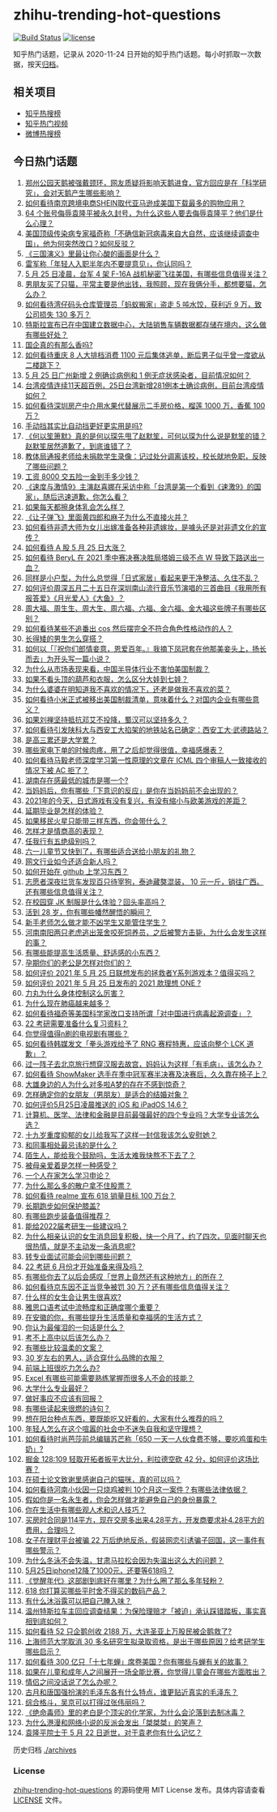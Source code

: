 # zhihu-trending-hot-questions

[![Build Status](https://github.com/justjavac/zhihu-trending-hot-questions/workflows/ci/badge.svg?branch=master)](https://github.com/justjavac/zhihu-trending-hot-questions/actions)
[![license](https://img.shields.io/github/license/justjavac/zhihu-trending-hot-questions)](https://github.com/justjavac/zhihu-trending-hot-questions/blob/master/LICENSE)

知乎热门话题，记录从 2020-11-24 日开始的知乎热门话题。每小时抓取一次数据，按天[归档](./archives)。

## 相关项目

- [知乎热搜榜](https://github.com/justjavac/zhihu-trending-top-search)
- [知乎热门视频](https://github.com/justjavac/zhihu-trending-hot-video)
- [微博热搜榜](https://github.com/justjavac/weibo-trending-hot-search)

## 今日热门话题

<!-- BEGIN -->
<!-- 最后更新时间 Wed May 26 2021 12:58:49 GMT+0800 (China Standard Time) -->

1. [郑州公园天鹅被强戴颈环，网友质疑将影响天鹅进食，官方回应是在「科学研究」，会对天鹅产生哪些影响？](https://www.zhihu.com/question/461338939)
2. [如何看待南京跨境电商SHEIN取代亚马逊成美国下载最多的购物应用？](https://www.zhihu.com/question/461229919)
3. [64
   个账号侮辱袁隆平被永久封号，为什么这些人要去侮辱袁隆平？他们是什么心理？](https://www.zhihu.com/question/461316765)
4. [美国顶级传染病专家福奇称「不确信新冠病毒来自大自然，应该继续调查中国」，他为何突然改口？如何反驳？](https://www.zhihu.com/question/461117023)
5. [《三国演义》里最让你心酸的画面是什么？](https://www.zhihu.com/question/459544298)
6. [雷军称「年轻人入职半年内不要提意见」，你认同吗？](https://www.zhihu.com/question/461347400)
7. [5 月 25 日凌晨，台军 4 架 F-16A
   战机秘密飞往美国，有哪些信息值得关注？](https://www.zhihu.com/question/461297080)
8. [男朋友买了只猫，平常主要是他出钱，我照顾，现在我俩分手，都想要猫，怎么办？](https://www.zhihu.com/question/458381801)
9. [如何看待湾仔码头仓库管理员「蚂蚁搬家」盗走 5 吨水饺，获利近 9 万，致公司损失 130
   多万？](https://www.zhihu.com/question/461183162)
10. [特斯拉宣布已在中国建立数据中心，大陆销售车辆数据都存储在境内，这么做有哪些好处？](https://www.zhihu.com/question/461382103)
11. [国企真的有那么香吗?](https://www.zhihu.com/question/459743114)
12. [如何看待重庆 8 人大排档消费 1100
    元后集体逃单，断后男子似乎曾一度欲从二楼跳下？](https://www.zhihu.com/question/461295626)
13. [5 月 25 日广州新增 2 例确诊病例和 1
    例无症状感染者，目前情况如何？](https://www.zhihu.com/question/461448583)
14. [台湾疫情连续11天超百例，25日台湾新增281例本土确诊病例，目前台湾疫情如何？](https://www.zhihu.com/question/461319134)
15. [如何看待深圳房产中介用水果代替展示二手房价格，榴莲 1000 万，香蕉 100
    万？](https://www.zhihu.com/question/461327995)
16. [手动挡其实比自动挡更好更实用是吗?](https://www.zhihu.com/question/452653431)
17. [《何以笙箫默》真的是何以琛先甩了赵默笙，可何以琛为什么说是默笙的错？赵默笙居然道歉了，到底谁错了？](https://www.zhihu.com/question/267577676)
18. [教体局通报老师给未捐款学生录像：记过处分调离该校，校长就地免职，反映了哪些问题？](https://www.zhihu.com/question/460650421)
19. [工资 8000 交五险一金到手多少钱？](https://www.zhihu.com/question/372675379)
20. [《速度与激情9》主演赵喜娜在采访中称「台湾是第一个看到《速激9》的国家」，随后迅速道歉，你怎么看？](https://www.zhihu.com/question/461250975)
21. [如果每天都擦身体乳会怎么样？](https://www.zhihu.com/question/282225899)
22. [《让子弹飞》里面黄四郎和麻子为什么不直接火并？](https://www.zhihu.com/question/453864740)
23. [如何看待非遗大师为女儿出嫁准备各种非遗嫁妆，是噱头还是对非遗文化的宣传？](https://www.zhihu.com/question/461214460)
24. [如何看待 A 股 5 月 25 日大涨？](https://www.zhihu.com/question/461315219)
25. [如何看待 BeryL 在 2021 季中赛决赛决胜局塔姆三级不点 W
    导致下路送出一血？](https://www.zhihu.com/question/461134288)
26. [同样是小户型，为什么总觉得「日式家居」看起来更干净整洁、久住不乱？](https://www.zhihu.com/question/456011068)
27. [如何评价周深五月二十五日在深圳南山流行音乐节演唱的三首曲目《我用所有报答爱》《月光爱人》《大鱼》？](https://www.zhihu.com/question/461398546)
28. [周大福、周生生、周大生、周六福、六福、金六福、金大福这些牌子有哪些区别？](https://www.zhihu.com/question/32209352)
29. [如何看待某些不追番出 cos 然后摆完全不符合角色性格动作的人？](https://www.zhihu.com/question/459918581)
30. [长得矮的男生怎么穿搭？](https://www.zhihu.com/question/265389130)
31. [如何以「『祝你们郎情妾意，恩爱百年。』我摘下凤冠套在他那美妾头上，扬长而去」为开头写一篇小说？](https://www.zhihu.com/question/461013656)
32. [为什么从市场表现来看，中国半导体行业不害怕美国制裁？](https://www.zhihu.com/question/459925498)
33. [如果不看头顶的葫芦和衣服，怎么区分大娃到七娃？](https://www.zhihu.com/question/299656224)
34. [为什么婆婆在明知道我不喜欢的情况下，还老是做我不喜欢的菜？](https://www.zhihu.com/question/455272913)
35. [如何看待小米正式被移出美国制裁清单，意味着什么？对国内企业有哪些意义？](https://www.zhihu.com/question/461450557)
36. [如果刘禅坚持抵抗邓艾不投降，蜀汉可以坚持多久？](https://www.zhihu.com/question/458792149)
37. [如何看待引发陕科大与西安工大掐架的地铁站名已确定：西安工大·武德路站？](https://www.zhihu.com/question/461160602)
38. [是高三累还是大学累？](https://www.zhihu.com/question/460340294)
39. [哪些家电下单的时候肉疼，用了之后却觉得很值，幸福感爆表？](https://www.zhihu.com/question/461218824)
40. [如何看待马毅老师深度学习第一性原理的文章在 ICML 四个审稿人一致接收的情况下被 AC
    拒了？](https://www.zhihu.com/question/461135705)
41. [湖南存在感最低的城市是哪一个?](https://www.zhihu.com/question/386810766)
42. [当妈妈后，你有哪些「下意识的反应」是你在当妈妈前不会出现的？](https://www.zhihu.com/question/461354374)
43. [2021年的今天，日式游戏有没有复兴，有没有缩小与欧美游戏的差距？](https://www.zhihu.com/question/461286898)
44. [延期毕业是怎样的体验？](https://www.zhihu.com/question/37965968)
45. [如果移民火星只能带三样东西，你会带什么？](https://www.zhihu.com/question/461301603)
46. [怎样才是情商高的表现？](https://www.zhihu.com/question/294940846)
47. [任我行有五绝级别吗？](https://www.zhihu.com/question/455269545)
48. [六一儿童节又快到了，有哪些适合送给小朋友的礼物？](https://www.zhihu.com/question/395401020)
49. [网文行业如今还适合新人吗？](https://www.zhihu.com/question/459218958)
50. [如何开始在 github 上学习东西？](https://www.zhihu.com/question/30119197)
51. [志愿者深夜拦货车发现百只待宰狗，泰迪藏獒混装， 10
    元一斤，销往广西。还有哪些信息值得关注？](https://www.zhihu.com/question/461282064)
52. [在校园穿 JK 制服是什么体验？回头率高吗？](https://www.zhihu.com/question/294151930)
53. [活到 28 岁，你有哪些幡然醒悟的瞬间？](https://www.zhihu.com/question/461293445)
54. [新手老师怎么做才能不凶学生又能管住学生？](https://www.zhihu.com/question/429786632)
55. [河南南阳两只老虎逃出笼舍咬死饲养员，之后被警方击毙，为什么会发生这样的事？](https://www.zhihu.com/question/461359417)
56. [有哪些能提高生活质量、舒适感的小东西？](https://www.zhihu.com/question/30971192)
57. [孕期你们的老公是怎样对你们的？](https://www.zhihu.com/question/302590451)
58. [如何评价 2021 年 5 月 25
    日联想发布的拯救者Y系列游戏本？值得买吗？](https://www.zhihu.com/question/461301869)
59. [如何评价 2021 年 5 月 25 日发布的 2021 款理想 ONE
    ?](https://www.zhihu.com/question/460556386)
60. [力丸为什么身体控制这么厉害？](https://www.zhihu.com/question/461231751)
61. [为什么现在肺癌越来越多？](https://www.zhihu.com/question/454025025)
62. [如何看待福奇等美国科学家改口支持所谓「对中国进行病毒起源调查」？](https://www.zhihu.com/question/461340656)
63. [22 考研需要准备什么复习资料？](https://www.zhihu.com/question/420570846)
64. [你觉得值得n刷的电视剧有哪些？](https://www.zhihu.com/question/379644335)
65. [如何看待韩媒发文「拳头游戏给予了 RNG 赛程特惠，应该向整个 LCK
    道歉」？](https://www.zhihu.com/question/461315452)
66. [过一阵子去北京旅行想穿汉服去故宫，妈妈认为这样「有毛病」，该怎么办？](https://www.zhihu.com/question/456328349)
67. [如何看待 ShowMaker
    选手在季中冠军赛半决赛及决赛后，久久靠在椅子上？](https://www.zhihu.com/question/460956969)
68. [大雄身边的人为什么对多啦A梦的存在不感到惊奇？](https://www.zhihu.com/question/284594524)
69. [怎样确定你的女朋友（男朋友）是适合的结婚对象？](https://www.zhihu.com/question/21778422)
70. [如何评价5月25日凌晨推送的 iOS 和 iPadOS
    14.6？](https://www.zhihu.com/question/461255795)
71. [计算机、医学、法律和金融是目前最强最好的四个专业吗？大学专业该怎么选？](https://www.zhihu.com/question/458947942)
72. [十九岁重度抑郁的女儿给我写了这样一封信我该怎么安慰她？](https://www.zhihu.com/question/460881487)
73. [和同事相处最忌讳的是什么？](https://www.zhihu.com/question/294492493)
74. [陌生人，能给我个鼓励吗，生活太难我快熬不下去了？](https://www.zhihu.com/question/460942186)
75. [被母亲爱着是怎样一种感受？](https://www.zhihu.com/question/36436131)
76. [一个人在家怎么学习申论？](https://www.zhihu.com/question/370238097)
77. [为什么那么多的散户拿不住股票？](https://www.zhihu.com/question/454430837)
78. [如何看待 realme 宣布 618 销量目标 100 万台？](https://www.zhihu.com/question/461316568)
79. [长期跑步如何保护膝盖?](https://www.zhihu.com/question/385600001)
80. [有哪些跑步装备值得推荐？](https://www.zhihu.com/question/21790313)
81. [能给2022届考研生一些建议吗？](https://www.zhihu.com/question/434868085)
82. [为什么相亲认识的女生消息回复积极，快一个月了，约了四次，见面时聊天也很热情，就是不主动发一条消息呢?](https://www.zhihu.com/question/460678480)
83. [转专业面试可能会问到哪些问题？](https://www.zhihu.com/question/32287569)
84. [22 考研 6 月份才开始准备来得及吗？](https://www.zhihu.com/question/460617096)
85. [有哪些你去了以后会感叹「世界上竟然还有这种地方」的所在？](https://www.zhihu.com/question/42088685)
86. [如何看待京东因不正当竞争被罚 30 万？还有哪些信息值得关注？](https://www.zhihu.com/question/461142444)
87. [什么样的女生会让男生很喜欢?](https://www.zhihu.com/question/375563536)
88. [雅思口语考试中流畅度和正确度哪个重要？](https://www.zhihu.com/question/41099771)
89. [在安徽的你，有哪些提升生活质量和幸福感的生活方式？](https://www.zhihu.com/question/460182342)
90. [你认为最催泪的一句话是什么？](https://www.zhihu.com/question/428747344)
91. [考不上高中以后该怎么办？](https://www.zhihu.com/question/447628478)
92. [有哪些比较温柔的文案？](https://www.zhihu.com/question/400419121)
93. [30 岁左右的男人，适合穿什么品牌的衣服？](https://www.zhihu.com/question/317625716)
94. [前端上班很吃力怎么办?](https://www.zhihu.com/question/458055934)
95. [Excel 有哪些可能需要熟练掌握而很多人不会的技能？](https://www.zhihu.com/question/21758700)
96. [大学什么专业最好？](https://www.zhihu.com/question/309589722)
97. [做好事应不应该有回报？](https://www.zhihu.com/question/324276814)
98. [有哪些读起来很燃的诗句？](https://www.zhihu.com/question/452583924)
99. [想在阳台种点东西，要既能吃又好看的，大家有什么推荐的吗？](https://www.zhihu.com/question/460313478)
100. [年轻人怎么在这个喧嚣的社会中不迷失自我和坚守理想？](https://www.zhihu.com/question/26557967)
101. [如何看待时尚芭莎前总编辑苏芒称「650
     一天一人伙食费不够，要吃鸡蛋和牛奶」?](https://www.zhihu.com/question/461057693)
102. [掘金 128:109 轻取开拓者扳平大比分，利拉德空砍 42
     分，如何评价这场比赛？](https://www.zhihu.com/question/461274276)
103. [在硕士论文致谢里感谢自己的猫咪，真的可以吗？](https://www.zhihu.com/question/461220227)
104. [如何看待河南小伙因一只烧鸡被判
     10个月这一案件？有哪些法律依据？](https://www.zhihu.com/question/460929448)
105. [假如你是一名永生者，你会怎样做才能避免自己的身份暴露？](https://www.zhihu.com/question/438453657)
106. [你在生活中有哪些观人术和识人技巧？](https://www.zhihu.com/question/23561870)
107. [买房时合同是114平方，现在交房多出来4.28平方，开发商要求补4.28平方的费用，合理吗？](https://www.zhihu.com/question/460780593)
108. [女子在理财平台被骗 22
     万后绝地反杀，假装网恋引诱骗子回国，这一事件有哪些警示？](https://www.zhihu.com/question/461157072)
109. [为什么冬泳不会失温，甘肃马拉松会因为失温出这么大的问题？](https://www.zhihu.com/question/460950129)
110. [5月25日iphone12降了1000元，还要等618吗？](https://www.zhihu.com/question/461245434)
111. [《觉醒年代》这部剧到底好在哪里？为什么圈了那么多年轻粉？](https://www.zhihu.com/question/459410613)
112. [618 你打算买哪些平时舍不得买的数码产品？](https://www.zhihu.com/question/399994145)
113. [有什么沐浴露可以把自己腌入味？](https://www.zhihu.com/question/48929487)
114. [温州特斯拉车主回应调查结果：为保险理赔才「被迫」承认踩错踏板，事实真相到底如何？](https://www.zhihu.com/question/461186429)
115. [如何看待 52 只企鹅创收 2188
     万，大连圣亚上万股民被企鹅救了?](https://www.zhihu.com/question/460735226)
116. [上海师范大学取消 30
     多名研究生拟录取资格，是出于哪些原因？给考研学生哪些启示？](https://www.zhihu.com/question/461141160)
117. [如何看待 300
     亿只「十七年蝉」席卷美国？你有哪些与蝉有关的故事？](https://www.zhihu.com/question/461290050)
118. [如果在儿童和成年人之间展开一场全能比赛，你觉得儿童会在哪些方面胜出？](https://www.zhihu.com/question/459854374)
119. [情侣之间没话说了怎么办呢？](https://www.zhihu.com/question/348132267)
120. [古月和唐国强扮演的毛泽东各有什么特点，谁更贴近真实的毛泽东？](https://www.zhihu.com/question/36988226)
121. [综合格斗，吴京可以打得过张伟丽吗？](https://www.zhihu.com/question/423787485)
122. [《绝命毒师》里的老白是个顶尖的化学家，为什么会沦落到去制冰毒？](https://www.zhihu.com/question/25830031)
123. [为什么港漫和网络小说的反派会发出「桀桀桀」的笑声？](https://www.zhihu.com/question/318052604)
124. [袁隆平院士于 5 月 22 日逝世，对于袁老你有什么记忆？](https://www.zhihu.com/question/460807345)

<!-- END -->

历史归档 [./archives](./archives)

### License

[zhihu-trending-hot-questions](https://github.com/justjavac/zhihu-trending-hot-questions)
的源码使用 MIT License 发布。具体内容请查看 [LICENSE](./LICENSE) 文件。
